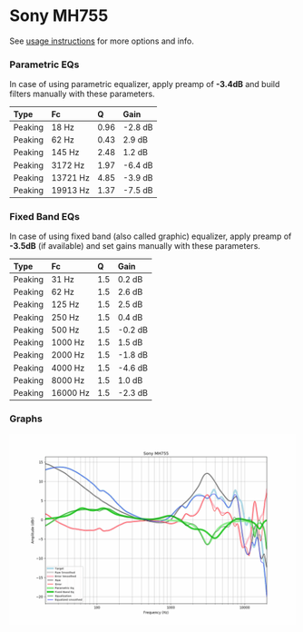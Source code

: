 # Sony MH755
See [usage instructions](https://github.com/jaakkopasanen/AutoEq#usage) for more options and info.

### Parametric EQs
In case of using parametric equalizer, apply preamp of **-3.4dB** and build filters manually
with these parameters. 


| Type    | Fc       |    Q | Gain    |
|:--------|:---------|:-----|:--------|
| Peaking | 18 Hz    | 0.96 | -2.8 dB |
| Peaking | 62 Hz    | 0.43 | 2.9 dB  |
| Peaking | 145 Hz   | 2.48 | 1.2 dB  |
| Peaking | 3172 Hz  | 1.97 | -6.4 dB |
| Peaking | 13721 Hz | 4.85 | -3.9 dB |
| Peaking | 19913 Hz | 1.37 | -7.5 dB |

### Fixed Band EQs
In case of using fixed band (also called graphic) equalizer, apply preamp of **-3.5dB**
(if available) and set gains manually with these parameters.

| Type    | Fc       |   Q | Gain    |
|:--------|:---------|:----|:--------|
| Peaking | 31 Hz    | 1.5 | 0.2 dB  |
| Peaking | 62 Hz    | 1.5 | 2.6 dB  |
| Peaking | 125 Hz   | 1.5 | 2.5 dB  |
| Peaking | 250 Hz   | 1.5 | 0.4 dB  |
| Peaking | 500 Hz   | 1.5 | -0.2 dB |
| Peaking | 1000 Hz  | 1.5 | 1.5 dB  |
| Peaking | 2000 Hz  | 1.5 | -1.8 dB |
| Peaking | 4000 Hz  | 1.5 | -4.6 dB |
| Peaking | 8000 Hz  | 1.5 | 1.0 dB  |
| Peaking | 16000 Hz | 1.5 | -2.3 dB |

### Graphs
![](https://raw.githubusercontent.com/banbeucmas/AutoEq/master/results/banbeucmas/MH755%20(Sony%20XBA-N3)/Sony%20MH755.png)